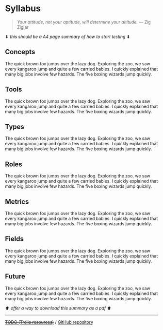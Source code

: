 # Syllabus

> *Your attitude, not your aptitude, will determine your altitude.* — Zig Ziglar

⬇ _this should be a A4 page summary of how to start testing_ ⬇

## Concepts

The quick brown fox jumps over the lazy dog. Exploring the zoo, we saw every kangaroo jump and quite a few carried babies. I quickly explained that many big jobs involve few hazards. The five boxing wizards jump quickly.

## Tools

The quick brown fox jumps over the lazy dog. Exploring the zoo, we saw every kangaroo jump and quite a few carried babies. I quickly explained that many big jobs involve few hazards. The five boxing wizards jump quickly.

## Types

The quick brown fox jumps over the lazy dog. Exploring the zoo, we saw every kangaroo jump and quite a few carried babies. I quickly explained that many big jobs involve few hazards. The five boxing wizards jump quickly.

## Roles

The quick brown fox jumps over the lazy dog. Exploring the zoo, we saw every kangaroo jump and quite a few carried babies. I quickly explained that many big jobs involve few hazards. The five boxing wizards jump quickly.

## Metrics

The quick brown fox jumps over the lazy dog. Exploring the zoo, we saw every kangaroo jump and quite a few carried babies. I quickly explained that many big jobs involve few hazards. The five boxing wizards jump quickly.

## Fields

The quick brown fox jumps over the lazy dog. Exploring the zoo, we saw every kangaroo jump and quite a few carried babies. I quickly explained that many big jobs involve few hazards. The five boxing wizards jump quickly.

## Future

The quick brown fox jumps over the lazy dog. Exploring the zoo, we saw every kangaroo jump and quite a few carried babies. I quickly explained that many big jobs involve few hazards. The five boxing wizards jump quickly.

⬆ _offer a way to download this summary as a pdf_ ⬆

--------

~~[TODO (Trello resources)](https://trello.com/c/IKgim0gn/217-%F0%9F%93%9A-study-plan)~~ / [GitHub repository](https://github.com/dialex/start-testing)
